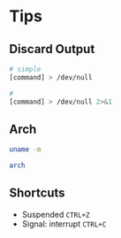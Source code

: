 # Tips

## Discard Output

```sh
# simple
[command] > /dev/null

#
[command] > /dev/null 2>&1
```

## Arch

```sh
uname -m
```

```sh
arch
```

## Shortcuts

- Suspended `CTRL+Z`
- Signal: interrupt `CTRL+C`
